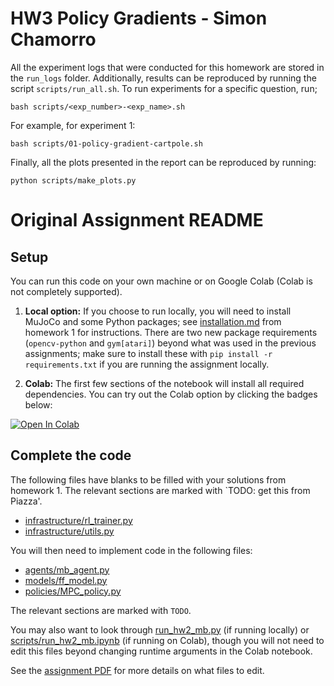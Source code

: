 # HW3 Policy Gradients - Simon Chamorro

All the experiment logs that were conducted for this homework are stored in the `run_logs` folder. Additionally, results can be reproduced by running the script `scripts/run_all.sh`. To run experiments for a specific question, run;
```
bash scripts/<exp_number>-<exp_name>.sh
```
For example, for experiment 1:
```
bash scripts/01-policy-gradient-cartpole.sh
```
Finally, all the plots presented in the report can be reproduced by running:

```
python scripts/make_plots.py
```

# Original Assignment README
## Setup

You can run this code on your own machine or on Google Colab (Colab is not completely supported). 

1. **Local option:** If you choose to run locally, you will need to install MuJoCo and some Python packages; see [installation.md](../hw1/installation.md) from homework 1 for instructions. There are two new package requirements (`opencv-python` and `gym[atari]`) beyond what was used in the previous assignments; make sure to install these with `pip install -r requirements.txt` if you are running the assignment locally.

2. **Colab:** The first few sections of the notebook will install all required dependencies. You can try out the Colab option by clicking the badges below:

[![Open In Colab](https://colab.research.google.com/assets/colab-badge.svg)](https://colab.research.google.com/github/berkeleydeeprlcourse/homework_fall2021/blob/master/hw4/ift6163/scripts/run_hw4_mb.ipynb)

## Complete the code

The following files have blanks to be filled with your solutions from homework 1. The relevant sections are marked with `TODO: get this from Piazza'.

- [infrastructure/rl_trainer.py](ift6163/infrastructure/rl_trainer.py)
- [infrastructure/utils.py](ift6163/infrastructure/utils.py)

You will then need to implement code in the following files:
- [agents/mb_agent.py](ift6163/agents/mb_agent.py)
- [models/ff_model.py](ift6163/models/ff_model.py)
- [policies/MPC_policy.py](ift6163/policies/MPC_policy.py)

The relevant sections are marked with `TODO`.

You may also want to look through [run_hw2_mb.py](run_hw4_mb.py) (if running locally) or [scripts/run_hw2_mb.ipynb](ift6163/scripts/run_hw2_mb.ipynb) (if running on Colab), though you will not need to edit this files beyond changing runtime arguments in the Colab notebook.

See the [assignment PDF](ift6163_hw2.pdf) for more details on what files to edit.

